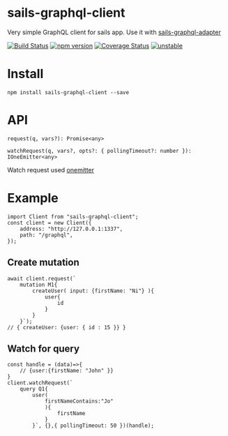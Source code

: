 # sails-graphql-client

Very simple GraphQL client for sails app. Use it with [sails-graphql-adapter](https://github.com/arvitaly/sails-graphql-adapter)

[![Build Status](https://travis-ci.org/arvitaly/sails-graphql-client.svg?branch=master)](https://travis-ci.org/arvitaly/sails-graphql-client)
[![npm version](https://badge.fury.io/js/sails-graphql-client.svg)](https://badge.fury.io/js/sails-graphql-client)
[![Coverage Status](https://coveralls.io/repos/github/arvitaly/sails-graphql-client/badge.svg?branch=master)](https://coveralls.io/github/arvitaly/sails-graphql-client?branch=master)
[![unstable](http://badges.github.io/stability-badges/dist/unstable.svg)](http://github.com/badges/stability-badges)

# Install

    npm install sails-graphql-client --save

# API

    request(q, vars?): Promise<any>

    watchRequest(q, vars?, opts?: { pollingTimeout?: number }): IOneEmitter<any>

Watch request used [onemitter](https://github.com/arvitaly/onemitter)

# Example

    import Client from "sails-graphql-client";
    const client = new Client({
        address: "http://127.0.0.1:1337",
        path: "/graphql",
    });

## Create mutation

    await client.request(`
        mutation M1{ 
            createUser( input: {firstName: "Ni"} ){ 
                user{
                    id
                } 
            } 
        }`);
    // { createUser: {user: { id : 15 }} }

## Watch for query

    const handle = (data)=>{
        // {user:{firstName: "John" }}
    }
    client.watchRequest(`
        query Q1{ 
            user(
                firstNameContains:"Jo"
                ){ 
                    firstName 
                } 
            }`, {},{ pollingTimeout: 50 })(handle);



